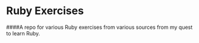 # Ruby Exercises
####A repo for various Ruby exercises from various sources from my quest to learn Ruby.



